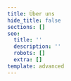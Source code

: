 ```yaml
---
title: Über uns
hide_title: false
sections: []
seo:
  title: ''
  description: ''
  robots: []
  extra: []
template: advanced
---
```


